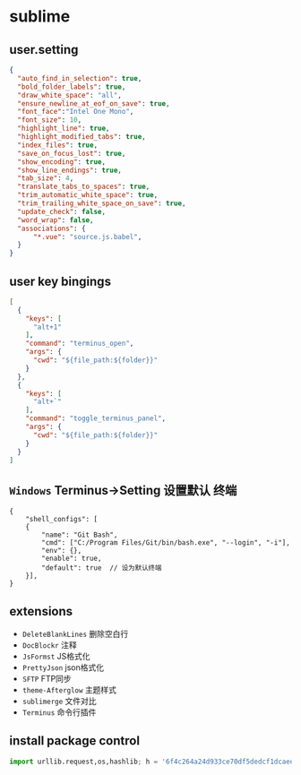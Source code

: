 # sublime

## user.setting

```json
{
  "auto_find_in_selection": true,
  "bold_folder_labels": true,
  "draw_white_space": "all",
  "ensure_newline_at_eof_on_save": true,
  "font_face":"Intel One Mono",
  "font_size": 10,
  "highlight_line": true,
  "highlight_modified_tabs": true,
  "index_files": true,
  "save_on_focus_lost": true,
  "show_encoding": true,
  "show_line_endings": true,
  "tab_size": 4,
  "translate_tabs_to_spaces": true,
  "trim_automatic_white_space": true,
  "trim_trailing_white_space_on_save": true,
  "update_check": false,
  "word_wrap": false,
  "associations": {
      "*.vue": "source.js.babel",
  }
}
```

## user key bingings

```json
[
  {
    "keys": [
      "alt+1"
    ],
    "command": "terminus_open",
    "args": {
      "cwd": "${file_path:${folder}}"
    }
  },
  {
    "keys": [
      "alt+`"
    ],
    "command": "toggle_terminus_panel",
    "args": {
      "cwd": "${file_path:${folder}}"
    }
  }
]
```

## `Windows` Terminus->Setting 设置默认 终端

```
{
    "shell_configs": [
    {
        "name": "Git Bash",
        "cmd": ["C:/Program Files/Git/bin/bash.exe", "--login", "-i"],
        "env": {},
        "enable": true,
        "default": true  // 设为默认终端
    }],
}

```

## extensions

- `DeleteBlankLines`    删除空白行
- `DocBlockr`           注释
- `JsFormst`            JS格式化
- `PrettyJson`          json格式化
- `SFTP`                FTP同步
- `theme-Afterglow`     主题样式
- `sublimerge`          文件对比
- `Terminus`            命令行插件

## install package control

```python
import urllib.request,os,hashlib; h = '6f4c264a24d933ce70df5dedcf1dcaee' + 'ebe013ee18cced0ef93d5f746d80ef60'; pf = 'Package Control.sublime-package'; ipp  = sublime.installed_packages_path(); urllib.request.install_opener( urllib.request.build_opener( urllib.request.ProxyHandler()) ); by = urllib.request.urlopen( 'http://packagecontrol.io/' + pf.replace(' ', '%20')).read(); dh = hashlib.sha256(by).hexdigest(); print('Error validating download (got %s instead of %s), please try           manual install' % (dh, h)) if dh != h else open(os.path.join( ipp, pf), 'wb' ).write(by)
```
